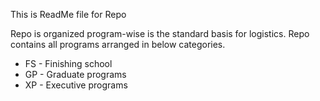 This is ReadMe file for Repo

Repo is organized program-wise is the standard basis for logistics. Repo contains all programs arranged in below categories.

- FS - Finishing school
- GP - Graduate programs
- XP - Executive programs
